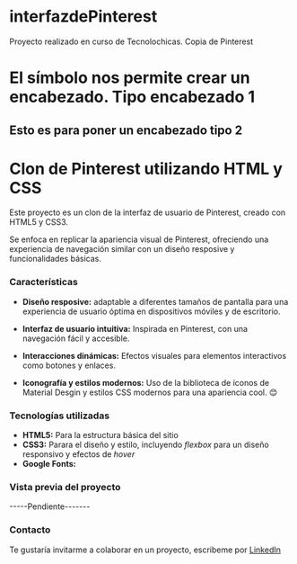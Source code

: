 # interfazdePinterest
Proyecto realizado en curso de Tecnolochicas. Copia de Pinterest
# El símbolo nos permite crear un encabezado. Tipo encabezado 1
## Esto es para poner un encabezado tipo 2

# Clon de Pinterest utilizando HTML y CSS
Este proyecto es un clon de la interfaz de usuario de Pinterest, creado con HTML5 y CSS3.

Se enfoca en replicar la apariencia visual de Pinterest, ofreciendo una experiencia de navegación similar con un diseño resposive y funcionalidades básicas.

### Características

* **Diseño resposive:** adaptable a diferentes tamaños de pantalla para una experiencia de usuario óptima en dispositivos móviles y de escritorio.
  
* **Interfaz de usuario intuitiva:** Inspirada en Pinterest, con una navegación fácil y accesible.
* **Interacciones dinámicas:** Efectos visuales para elementos interactivos como botones y enlaces.
* **Iconografía y estilos modernos:** Uso de la biblioteca de íconos de Material Desgin y estilos CSS modernos para una apariencia cool. 😊

### Tecnologías utilizadas
+ **HTML5:** Para la estructura básica del sitio
+ **CSS3:** Parara el diseño y estilo, incluyendo _flexbox_ para un diseño responsivo y efectos de _hover_
+ **Google Fonts:**

### Vista previa del proyecto
-----Pendiente-------

### Contacto

Te gustaría invitarme a colaborar en un proyecto, escribeme por [LinkedIn](https://www.linkedin.com/in/gladys-castillejos-l%C3%B3pez-15774a11b/)
